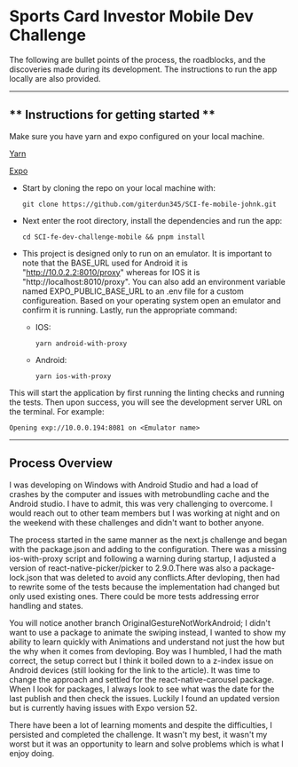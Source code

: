 # **Sports Card Investor Mobile Dev Challenge**

The following are bullet points of the process, the roadblocks, and the discoveries made during its development. The instructions to run the app locally are also provided.

---

## ** Instructions for getting started **

Make sure you have yarn and expo configured on your local machine.

[Yarn](https://classic.yarnpkg.com/lang/en/docs/getting-started/)

[Expo](https://docs.expo.dev/get-started/set-up-your-environment/)

- Start by cloning the repo on your local machine with:

  `git clone https://github.com/giterdun345/SCI-fe-mobile-johnk.git`

- Next enter the root directory, install the dependencies and run the app:

  `cd SCI-fe-dev-challenge-mobile && pnpm install`

- This project is designed only to run on an emulator. It is important to note that the BASE_URL used for Android it is "http://10.0.2.2:8010/proxy" whereas for IOS it is "http://localhost:8010/proxy". You can also add an environment variable named EXPO_PUBLIC_BASE_URL to an .env file for a custom configureation. Based on your operating system open an emulator and confirm it is running. Lastly, run the appropriate command:

  - IOS:

    `yarn android-with-proxy`

  - Android:

    `yarn ios-with-proxy`

This will start the application by first running the linting checks and running the tests.
Then upon success, you will see the development server URL on the terminal. For example:

`Opening exp://10.0.0.194:8081 on <Emulator name>`

---

## **Process Overview**

I was developing on Windows with Android Studio and had a load of crashes by the computer and issues with metrobundling cache and the Android studio. I have to admit, this was very challenging to overcome. I would reach out to other team members but I was working at night and on the weekend with these challenges and didn't want to bother anyone.

The process started in the same manner as the next.js challenge and began with the package.json and adding to the configuration. There was a missing ios-with-proxy script and following a warning during startup, I adjusted a version of react-native-picker/picker to 2.9.0.There was also a package-lock.json that was deleted to avoid any conflicts.After devloping, then had to rewrite some of the tests because the implementation had changed but only used existing ones. There could be more tests addressing error handling and states.

You will notice another branch OriginalGestureNotWorkAndroid; I didn't want to use a package to animate the swiping instead, I wanted to show my ability to learn quickly with Animations and understand not just the how but the why when it comes from devloping. Boy was I humbled, I had the math correct, the setup correct but I think it boiled down to a z-index issue on Android devices (still looking for the link to the article). It was time to change the approach and settled for the react-native-carousel package. When I look for packages, I always look to see what was the date for the last publish and then check the issues. Luckily I found an updated version but is currently having issues with Expo version 52.

There have been a lot of learning moments and despite the difficulties, I persisted and completed the challenge. It wasn't my best, it wasn't my worst but it was an opportunity to learn and solve problems which is what I enjoy doing.
